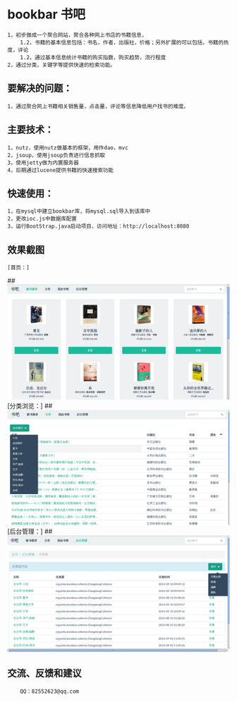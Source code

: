 bookbar 书吧
=============================================
	1，初步做成一个聚合网站，聚合各种网上书店的书籍信息，
		1.2，书籍的基本信息包括：书名，作者，出版社，价格；另外扩展的可以包括，书籍的热度，评论
		1.2，通过基本信息统计书籍的购买指数，购买趋势，流行程度
	2，通过分类，关键字等提供快速的检索功能。 

要解决的问题：
-----------------
	1，通过聚合网上书籍相关销售量，点击量，评论等信息降低用户找书的难度。

	
主要技术：
-----------------
	1，nutz，使用nutz做基本的框架，用作dao，mvc
	2，jsoup，使用jsoup负责进行信息抓取
	3，使用jetty做为内置服务器	
	4，后期通过lucene提供书籍的快速搜索功能

快速使用：
-----------------
	1，在mysql中建立bookbar库，将mysql.sql导入到该库中
	2，更改ioc.js中数据库配置
	3，运行BootStrap.java启动项目，访问地址：http://localhost:8080	
 	

效果截图
-----------------
	[首页：]
##![](img/1.png?raw=true)
	[分类浏览：]
##![](img/2.png?raw=true)
	[后台管理：]
##![](img/3.png?raw=true)


交流、反馈和建议
---------------
		QQ：82552623@qq.com


